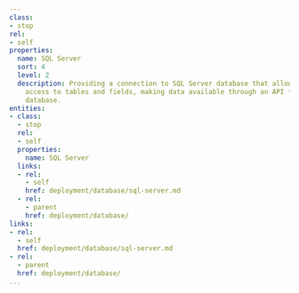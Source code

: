 ```yaml
---
class:
- stop
rel:
- self
properties:
  name: SQL Server
  sort: 4
  level: 2
  description: Providing a connection to SQL Server database that allows for quick
    access to tables and fields, making data available through an API from the backend
    database.
entities:
- class:
  - stop
  rel:
  - self
  properties:
    name: SQL Server
  links:
  - rel:
    - self
    href: deployment/database/sql-server.md
  - rel:
    - parent
    href: deployment/database/
links:
- rel:
  - self
  href: deployment/database/sql-server.md
- rel:
  - parent
  href: deployment/database/
...
```

